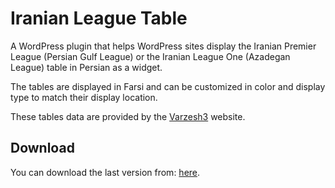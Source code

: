 # Iranian League Table
A WordPress plugin that helps WordPress sites display the Iranian Premier League (Persian Gulf League) or the Iranian League One (Azadegan League) table in Persian as a widget.

The tables are displayed in Farsi and can be customized in color and display type to match their display location.

These tables data are provided by the [Varzesh3](https://www.varzesh3.com/developer-tools) website.

## Download
You can download the last version from: [here](https://github.com/LordArma/Iranian-League-Table/releases).
